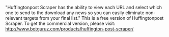 "Huffingtonpost Scraper  has the ability to view each URL and select which one to send to the download any news so you can easily eliminate non-relevant targets from your final list." This is a free version of Huffingtonpost Scraper. To get the commercial version, please visit:
http://www.botguruz.com/products/huffington-post-scraper/
